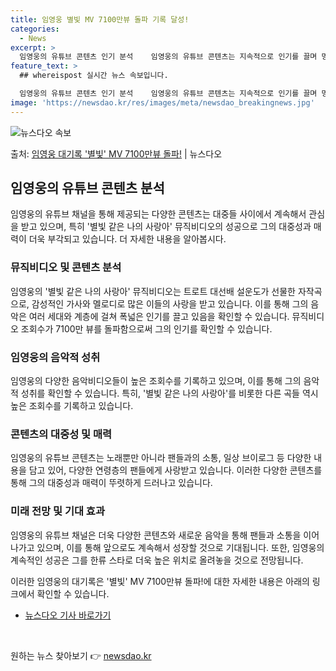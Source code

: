 ```yaml
---
title: 임영웅 별빛 MV 7100만뷰 돌파 기록 달성!
categories:
  - News
excerpt: >
  임영웅의 유튜브 콘텐츠 인기 분석    임영웅의 유튜브 콘텐츠는 지속적으로 인기를 끌며 명실상부한 유튜브 제…
feature_text: >
  ## whereispost 실시간 뉴스 속보입니다.

  임영웅의 유튜브 콘텐츠 인기 분석    임영웅의 유튜브 콘텐츠는 지속적으로 인기를 끌며 명실상부한 유튜브 제…
image: 'https://newsdao.kr/res/images/meta/newsdao_breakingnews.jpg'
---
```


![뉴스다오 속보](https://newsdao.kr/res/images/meta/newsdao_breakingnews.jpg)

<p>출처: <a href="https://newsdao.kr/4403" rel="dofollow">임영웅 대기록 '별빛' MV 7100만뷰 돌파!</a> | 뉴스다오</p>

<h2 data-ke-size="size26">임영웅의 유튜브 콘텐츠 분석</h2>
임영웅의 유튜브 채널을 통해 제공되는 다양한 콘텐츠는 대중들 사이에서 계속해서 관심을 받고 있으며, 특히 '별빛 같은 나의 사랑아' 뮤직비디오의 성공으로 그의 대중성과 매력이 더욱 부각되고 있습니다. 더 자세한 내용을 알아봅시다.

<h3>뮤직비디오 및 콘텐츠 분석</h3>
임영웅의 '별빛 같은 나의 사랑아' 뮤직비디오는 트로트 대선배 설운도가 선물한 자작곡으로, 감성적인 가사와 멜로디로 많은 이들의 사랑을 받고 있습니다. 이를 통해 그의 음악은 여러 세대와 계층에 걸쳐 폭넓은 인기를 끌고 있음을 확인할 수 있습니다. 뮤직비디오 조회수가 7100만 뷰를 돌파함으로써 그의 인기를 확인할 수 있습니다.

<h3>임영웅의 음악적 성취</h3>
임영웅의 다양한 음악비디오들이 높은 조회수를 기록하고 있으며, 이를 통해 그의 음악적 성취를 확인할 수 있습니다. 특히, '별빛 같은 나의 사랑아'를 비롯한 다른 곡들 역시 높은 조회수를 기록하고 있습니다.

<h3>콘텐츠의 대중성 및 매력</h3>
임영웅의 유튜브 콘텐츠는 노래뿐만 아니라 팬들과의 소통, 일상 브이로그 등 다양한 내용을 담고 있어, 다양한 연령층의 팬들에게 사랑받고 있습니다. 이러한 다양한 콘텐츠를 통해 그의 대중성과 매력이 뚜렷하게 드러나고 있습니다.

<h3>미래 전망 및 기대 효과</h3>
임영웅의 유튜브 채널은 더욱 다양한 콘텐츠와 새로운 음악을 통해 팬들과 소통을 이어나가고 있으며, 이를 통해 앞으로도 계속해서 성장할 것으로 기대됩니다. 또한, 임영웅의 계속적인 성공은 그를 한류 스타로 더욱 높은 위치로 올려놓을 것으로 전망됩니다.

이러한 임영웅의 대기록은 '별빛' MV 7100만뷰 돌파!에 대한 자세한 내용은 아래의 링크에서 확인할 수 있습니다.
- [뉴스다오 기사 바로가기](https://newsdao.kr/4403)

<p data-ke-size="size16">&nbsp;</p> 

원하는 뉴스 찾아보기 👉 <a href="https://newsdao.kr" rel="dofollow">newsdao.kr</a>


